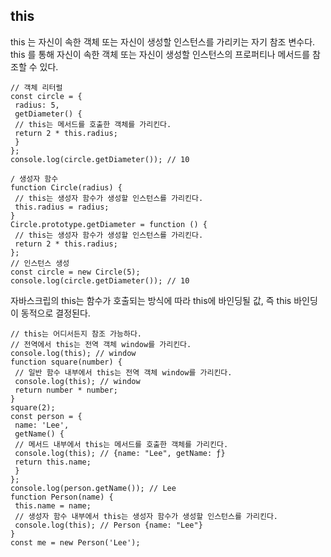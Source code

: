 ## this

this 는 자신이 속한 객체 또는 자신이 생성할 인스턴스를 가리키는 자기 참조 변수다.</br>
this 를 통해 자신이 속한 객체 또는 자신이 생성할 인스턴스의 프로퍼티나 메서드를 참조할 수 있다.

```
// 객체 리터럴
const circle = {
 radius: 5,
 getDiameter() {
 // this는 메서드를 호출한 객체를 가리킨다.
 return 2 * this.radius;
 }
};
console.log(circle.getDiameter()); // 10
```

```
/ 생성자 함수
function Circle(radius) {
 // this는 생성자 함수가 생성할 인스턴스를 가리킨다.
 this.radius = radius;
}
Circle.prototype.getDiameter = function () {
 // this는 생성자 함수가 생성할 인스턴스를 가리킨다.
 return 2 * this.radius;
};
// 인스턴스 생성
const circle = new Circle(5);
console.log(circle.getDiameter()); // 10
```

자바스크립의 this는 함수가 호출되는 방식에 따라 this에 바인딩될 값, 즉 this 바인딩이 동적으로 결정된다.

```
// this는 어디서든지 참조 가능하다.
// 전역에서 this는 전역 객체 window를 가리킨다.
console.log(this); // window
function square(number) {
 // 일반 함수 내부에서 this는 전역 객체 window를 가리킨다.
 console.log(this); // window
 return number * number;
}
square(2);
const person = {
 name: 'Lee',
 getName() {
 // 메서드 내부에서 this는 메서드를 호출한 객체를 가리킨다.
 console.log(this); // {name: "Lee", getName: ƒ}
 return this.name;
 }
};
console.log(person.getName()); // Lee
function Person(name) {
 this.name = name;
 // 생성자 함수 내부에서 this는 생성자 함수가 생성할 인스턴스를 가리킨다.
 console.log(this); // Person {name: "Lee"}
}
const me = new Person('Lee');
```

